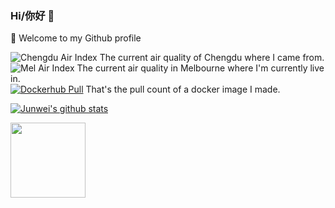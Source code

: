 ### Hi/你好 👋

🔭  Welcome to my Github profile

<!--
**wahyd4/wahyd4** is a ✨ _special_ ✨ repository because its `README.md` (this file) appears on your GitHub profile.

Here are some ideas to get you started:

- 🔭 I’m currently working on ...
- 🌱 I’m currently learning ...
- 👯 I’m looking to collaborate on ...
- 🤔 I’m looking for help with ...
- 💬 Ask me about ...
- 📫 How to reach me: ...
- 😄 Pronouns: ...
- ⚡ Fun fact: ...
-->

![Chengdu Air Index](https://badges.toozhao.com/svg/chengdu) The current air quality of Chengdu where I came from.  
![Mel Air Index](https://badges.toozhao.com/svg/mel) The current air quality in Melbourne where I'm currently live in.   
[![Dockerhub Pull](https://badges.toozhao.com/svg/dockerhub)](https://github.com/wahyd4/aria2-ariang-docker) That's the pull count of a docker image I made.

[![Junwei's github stats](https://github-readme-stats.vercel.app/api?username=wahyd4)](https://github.com/anuraghazra/github-readme-stats)  

<a href="https://badges.toozhao.com" title="Generate your badge to count for any page views at https://badges.toozhao.com"><img src="https://badges.toozhao.com/svg/junv-github-profile" width=120/></a>
